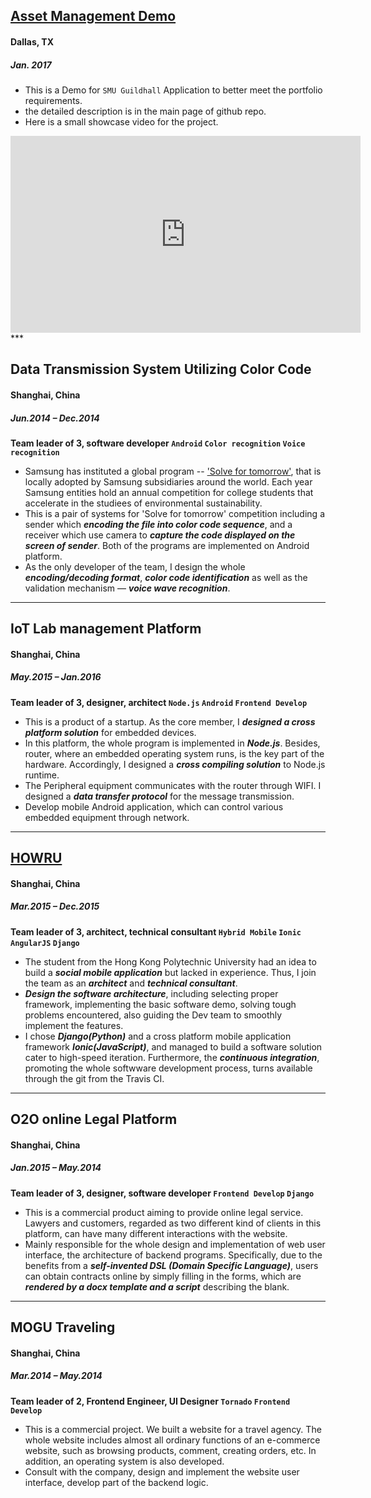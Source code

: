 ## **[Asset Management Demo](https://github.com/tankiJong/asset-managment)**
#### Dallas, TX
##### Jan. 2017
* This is a Demo for `SMU Guildhall` Application to better meet the portfolio requirements.
* the detailed description is in the main page of github repo.
* Here is a small showcase video for the project.

<iframe width="560" height="315" src="https://www.youtube.com/embed/9KVF6HpxTrU" frameborder="0" allowfullscreen></iframe>
***

## **Data Transmission System Utilizing Color Code**
#### Shanghai, China
##### Jun.2014 – Dec.2014
**Team leader of 3, software developer `Android` `Color recognition` `Voice recognition`**
* Samsung has instituted a global program -- ['Solve for tomorrow'](https://news.samsung.com/global/solve-for-a-better-tomorrow), that is locally adopted by Samsung subsidiaries around the world. Each year Samsung entities hold an annual competition for college students that accelerate in the studiees of environmental sustainability.
* This is a pair of systems for 'Solve for tomorrow' competition including a sender which ***encoding the file into color code sequence***, and a receiver which use camera to ***capture the code displayed on the screen of sender***. Both of the programs are implemented on Android platform.
* As the only developer of the team, I design the whole ***encoding/decoding format***, ***color code identification*** as well as the validation mechanism — ***voice wave recognition***.

***

## **IoT Lab management Platform**
#### Shanghai, China
##### May.2015 – Jan.2016
**Team leader of 3, designer, architect  `Node.js` `Android` `Frontend Develop`**
* This is a product of a startup. As the core member, I ***designed a cross platform solution*** for embedded devices. 
* In this platform, the whole program is implemented in ***Node.js***. Besides, router, where an embedded operating system runs, is the key part of the hardware. Accordingly, I designed a ***cross compiling solution*** to Node.js runtime.
* The Peripheral equipment communicates with the router through WIFI. I designed a ***data transfer protocol*** for the message transmission.
* Develop mobile Android application, which can control various embedded equipment through network.

***

## **[HOWRU](http://howru.hk)**
#### Shanghai, China
##### Mar.2015 – Dec.2015
**Team leader of 3, architect, technical consultant `Hybrid Mobile` `Ionic` `AngularJS` `Django`**
* The student from the Hong Kong Polytechnic University had an idea to build a ***social mobile application*** but lacked in experience. Thus, I join the team as an ***architect*** and ***technical consultant***.
* ***Design the software architecture***, including selecting proper framework, implementing the basic software demo, solving tough problems encountered, also guiding the Dev team to smoothly implement the features.
* I chose ***Django(Python)*** and a cross platform mobile application framework ***Ionic(JavaScript)***, and managed to build a software solution cater to high-speed iteration. Furthermore, the ***continuous integration***, promoting the whole softwware development process, turns available through the git from the Travis CI.

***

## **O2O online Legal Platform**
#### Shanghai, China
##### Jan.2015 – May.2014
**Team leader of 3, designer, software developer `Frontend Develop` `Django`**
* This is a commercial product aiming to provide online legal service. Lawyers and customers, regarded as two different kind of clients in this platform, can have many different interactions with the website.
* Mainly responsible for the whole design and implementation of web user interface, the architecture of backend programs. Specifically, due to the benefits from a ***self-invented DSL (Domain Specific Language)***, users can obtain contracts online by simply filling in the forms, which are ***rendered by a docx template and a script*** describing the blank.

***

## **MOGU Traveling**
#### Shanghai, China
##### Mar.2014 – May.2014
**Team leader of 2, Frontend Engineer, UI Designer `Tornado` `Frontend Develop`**
* This is a commercial project. We built a website for a travel agency. The whole website includes almost all ordinary functions of an e-commerce website, such as browsing products, comment, creating orders, etc. In addition, an operating system is also developed.
* Consult with the company, design and implement the website user interface, develop part of the backend logic.

